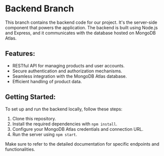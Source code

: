 # Backend Branch

This branch contains the backend code for our project. It's the server-side component that powers the application. The backend is built using Node.js and Express, and it communicates with the database hosted on MongoDB Atlas.

## Features:

- RESTful API for managing products and user accounts.
- Secure authentication and authorization mechanisms.
- Seamless integration with the MongoDB Atlas database.
- Efficient handling of product data.

## Getting Started:

To set up and run the backend locally, follow these steps:

1. Clone this repository.
2. Install the required dependencies with `npm install`.
3. Configure your MongoDB Atlas credentials and connection URL.
4. Run the server using `npm start`.

Make sure to refer to the detailed documentation for specific endpoints and functionalities.
